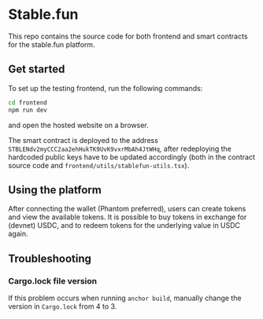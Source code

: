 # Stable.fun

This repo contains the source code for both frontend and smart contracts for the stable.fun platform.

## Get started

To set up the testing frontend, run the following commands:

```bash
cd frontend
npm run dev
```

and open the hosted website on a browser.

The smart contract is deployed to the address `STBLENdv2myCCC2aa2ehHukTK9UvK9vxrMbAh4JtWHq`, after redeploying the hardcoded public keys have to be updated accordingly (both in the contract source code and `frontend/utils/stablefun-utils.tsx`).

## Using the platform

After connecting the wallet (Phantom preferred), users can create tokens and view the available tokens.
It is possible to buy tokens in exchange for (devnet) USDC, and to redeem tokens for the underlying value in USDC again.

## Troubleshooting

### Cargo.lock file version

If this problem occurs when running `anchor build`, manually change the version in `Cargo.lock` from 4 to 3.
